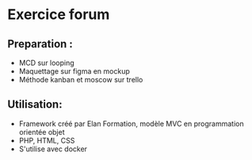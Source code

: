 # Exercice forum

## Preparation :
- MCD sur looping
- Maquettage sur figma en mockup
- Méthode kanban et moscow sur trello

## Utilisation:
- Framework créé par Elan Formation, modèle MVC en programmation orientée objet
- PHP, HTML, CSS
- S'utilise avec docker
